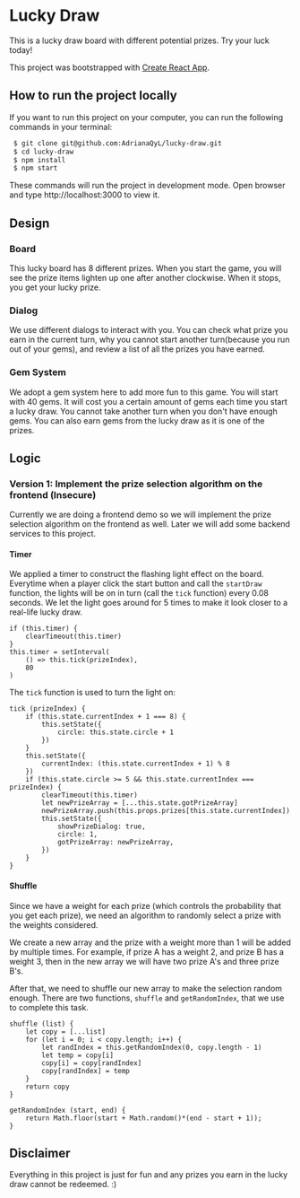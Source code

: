 # Lucky Draw

This is a lucky draw board with different potential prizes. Try your luck today!

This project was bootstrapped with [Create React App](https://github.com/facebook/create-react-app).

## How to run the project locally

If you want to run this project on your computer, you can run the following commands in your terminal:

``` bash
 $ git clone git@github.com:AdrianaQyL/lucky-draw.git
 $ cd lucky-draw
 $ npm install
 $ npm start
```
These commands will run the project in development mode. Open browser and type http://localhost:3000 to view it.

<!-- ## Deployed online version -->

<!-- This project is also deployed on [Netlify](https://www.netlify.com/). You can check the online version here: [Lucky Draw]() -->

## Design

### Board

This lucky board has 8 different prizes. When you start the game, you will see the prize items lighten up one after another clockwise. When it stops, you get your lucky prize.

### Dialog

We use different dialogs to interact with you. You can check what prize you earn in the current turn, why you cannot start another turn(because you run out of your gems), and review a list of all the prizes you have earned.

### Gem System

We adopt a gem system here to add more fun to this game. You will start with 40 gems. It will cost you a certain amount of gems each time you start a lucky draw. You cannot take another turn when you don't have enough gems. You can also earn gems from the lucky draw as it is one of the prizes.


## Logic

### Version 1: Implement the prize selection algorithm on the frontend (Insecure)

Currently we are doing a frontend demo so we will implement the prize selection algorithm on the frontend as well. Later we will add some backend services to this project.

#### Timer

We applied a timer to construct the flashing light effect on the board. Everytime when a player click the start button and call the `startDraw` function, the lights will be on in turn (call the `tick` function) every 0.08 seconds. We let the light goes around for 5 times to make it look closer to a real-life lucky draw.

```
if (this.timer) {
    clearTimeout(this.timer)
}
this.timer = setInterval(
    () => this.tick(prizeIndex),
    80
)
```

The `tick` function is used to turn the light on:

```
tick (prizeIndex) {
    if (this.state.currentIndex + 1 === 8) {
        this.setState({
            circle: this.state.circle + 1
        })
    }
    this.setState({
        currentIndex: (this.state.currentIndex + 1) % 8
    })
    if (this.state.circle >= 5 && this.state.currentIndex === prizeIndex) {
        clearTimeout(this.timer)
        let newPrizeArray = [...this.state.gotPrizeArray]
        newPrizeArray.push(this.props.prizes[this.state.currentIndex])
        this.setState({
            showPrizeDialog: true,
            circle: 1,
            gotPrizeArray: newPrizeArray,
        })
    }
}
```

#### Shuffle

Since we have a weight for each prize (which controls the probability that you get each prize), we need an algorithm to randomly select a prize with the weights considered. 

We create a new array and the prize with a weight more than 1 will be added by multiple times. For example, if prize A has a weight 2, and prize B has a weight 3, then in the new array we will have two prize A's and three prize B's.

After that, we need to shuffle our new array to make the selection random enough. There are two functions, `shuffle` and `getRandomIndex`, that we use to complete this task.

```
shuffle (list) {
    let copy = [...list]
    for (let i = 0; i < copy.length; i++) {
        let randIndex = this.getRandomIndex(0, copy.length - 1)
        let temp = copy[i]
        copy[i] = copy[randIndex]
        copy[randIndex] = temp
    }
    return copy
}
```
```
getRandomIndex (start, end) {
    return Math.floor(start + Math.random()*(end - start + 1));
}
```



## Disclaimer

Everything in this project is just for fun and any prizes you earn in the lucky draw cannot be redeemed. :)


<!-- ## Available Scripts

### `npm run build`

Builds the app for production to the `build` folder.\
It correctly bundles React in production mode and optimizes the build for the best performance.

The build is minified and the filenames include the hashes.\
Your app is ready to be deployed!

See the section about [deployment](https://facebook.github.io/create-react-app/docs/deployment) for more information.


### Deployment

This section has moved here: [https://facebook.github.io/create-react-app/docs/deployment](https://facebook.github.io/create-react-app/docs/deployment)
 -->
